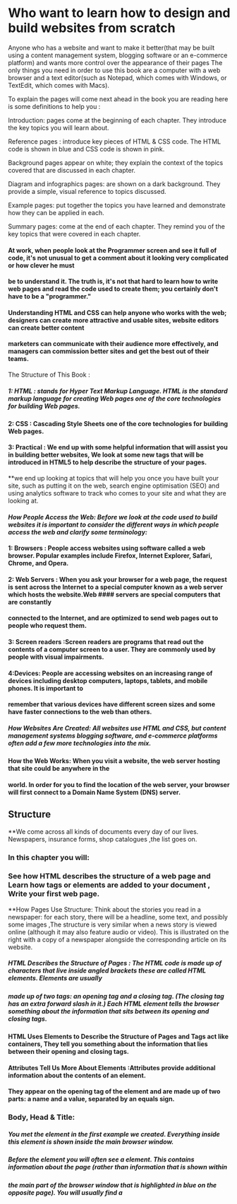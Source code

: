 #  Who want to learn how to design and build websites from scratch 
Anyone who has a website and want to make it better(that may be built using a content management system, blogging software or an e-commerce platform) and wants more control over
the appearance of their pages  The only things you need in order to use this book are a computer
with a web browser and a text editor(such as Notepad, which comes with Windows, or TextEdit, which comes with Macs).

To explain  the pages will come next ahead in the book you are reading here is some definitions to help you :

Introduction: pages come at the beginning of each chapter. They introduce the key topics you will learn about.

Reference pages : introduce key pieces of HTML & CSS code. The HTML code is shown in blue and CSS code is shown in pink.

Background pages appear on white; they explain the context of the topics covered that are discussed in each chapter.

Diagram and infographics pages:  are shown on a dark background. They provide a simple, visual reference to topics discussed.

Example pages:  put together the topics you have learned and demonstrate how they can be applied in each.

Summary pages:  come at the end of each chapter. They remind you of the key topics that were covered in each chapter.


#### At work, when people look at the Programmer  screen and see it full of code, it's not unusual to get a comment about it looking very complicated or how clever he  must
#### be to understand it. The truth is, it's not that hard to learn how to write web pages and read the code used to create them; you certainly don't have to be a "programmer."
#### Understanding HTML and CSS can help anyone who works with the web; designers can create more attractive and usable sites, website editors can create better content
#### marketers can communicate with their audience more effectively, and managers can commission better sites and get the best out of their teams.

 The Structure of This Book :

##### 1: HTML : stands for Hyper Text Markup Language. HTML is the standard markup language for creating Web pages one of the  core technologies for building Web pages.
#### 2: CSS : Cascading Style Sheets   one of the core technologies for building Web pages. 
#### 3: Practical : We end up with some helpful information that will assist you in building better websites, We look at some new tags that will be introduced in HTML5 to help describe the structure of your pages.
**we end up looking at topics that will help you once you have built your site, such as putting it on the web, search engine optimisation (SEO) and using analytics software to track who comes to your site and what they are looking at.

#### *How People Access the Web: Before we look at the code used to build websites it is important to consider the different ways in which people access the web and clarify some* *terminology:*

#### 1: Browsers : People access websites using software called a web browser. Popular examples include Firefox, Internet Explorer, Safari, Chrome, and Opera.
#### 2: Web Servers : When you ask your browser for a web page, the request is sent across the Internet to a special computer known as a web server which hosts the website.Web #### servers are special computers that are constantly 
#### connected to the Internet, and are optimized to send web pages out to people who request them.
#### 3: Screen readers :Screen readers are programs that read out the contents of a computer screen to a user. They are commonly used by people with visual impairments.
#### 4:Devices: People are accessing websites on an increasing range of devices including desktop computers, laptops, tablets, and mobile phones. It is important to
#### remember that various devices have different screen sizes and some have faster connections to the web than others.

##### How Websites Are Created: All websites use HTML and CSS, but content management systems  blogging software, and e-commerce platforms often add a few more technologies into the mix. 

#### How the Web Works: When you visit a website, the web server hosting that site could be anywhere in the
#### world. In order for you to find the location of the web server, your browser will first connect to a Domain Name System (DNS) server.





## Structure
**We come across all kinds of documents every day of our lives. Newspapers, insurance forms, shop catalogues ,the list goes on.

### In this chapter you will:
### See how HTML describes the structure of a web page  and  Learn how tags or elements are added to your document , Write your first web page.

**How Pages Use Structure:
Think about the stories you read in a newspaper: for each story, there will be a headline, some text, and possibly some images ,The structure is very similar when a news story is viewed
online (although it may also feature audio or video). This is illustrated on the right with a copy of a newspaper alongside the corresponding article on its website.

##### HTML Describes the Structure of Pages : The HTML code is made up of characters that live inside angled brackets these are called HTML elements. Elements are usually
##### made up of two tags: an opening tag and a closing tag. (The closing tag has an extra forward slash in it.) Each HTML element tells the browser something about the information that sits between its opening and closing tags.

#### HTML Uses Elements to Describe the Structure of Pages and Tags act like containers, They tell you something about the information that lies between their opening and closing tags.

#### Attributes Tell Us More About Elements :Attributes provide additional information about the contents of an element. 
#### They appear on the opening tag of the element and are made up of two parts: a name and a value, separated by an equals sign.

### Body, Head & Title:
##### <body> You met the <body> element in the first example we created. Everything inside this element is shown inside the main browser window.
##### <head> Before the <body> element you will often see a <head> element. This contains information about the page (rather than information that is shown within
##### the main part of the browser window that is highlighted in blue on the opposite page). You will usually find a <title> element inside the <head> element.
##### <title> The contents of the <title> element are either shown in the top of the browser, above where you usually type in the URL of the page you want to visit
##### or on the tab for that page (if your browser uses tabs to allow you to view multiple pages at the same time).


**let me guide you throght steps to Creating a Web Page  on a PC:
To create your first web page on a PC, start up Notepad. You can find this by going to:
Start
All Programs (or Programs)
Accessories
Notepad
You might also like to download a free editor called Notepad++ from notepad-plus-plus.org.
Go to the File menu and select Save as... You will need to save the file somewhere you can remember.
Save this file as test.html




**Looking at How Other sites are Built you can do that buy opening the page you want to look at and Once you have opened this
page, you can look for the View menu in your browser, and select  the option that says Source or View source.


*In end of theis chapter Here is some of the thinge you know about now: 
* HTML pages are text documents.
* HTML uses tags (characters that sit inside angled brackets) to give the information they surround special meaning.
* Tags are often referred to as elements.
* Tags usually come in pairs. The opening tag denotes the start of a piece of content; the closing tag denotes the end.
* Opening tags can carry attributes, which tell us more about the content of that element.
* Attributes require a name and a value.
* To learn HTML you need to know what tags are available for you to use, what they do, and where they can go.


### The Evolution of HTML:
**- HTML 4 Released 1997
**- XHTML 1.0 Released 2000
**- HTML5 Released 2000

** DOCTYPEs:Because there have beenseveral versions of HTML, each web page should begin with a DOCTYPE declaration to tell a browser which version of HTML
the page is using (althoughbrowsers usually display the page even if it is not included). We will therefore be including one in each example for the rest of the book.

**There is a way to wright  Comments in HTML :  <!-- comment goes here -->

**ID Attribute: 
Every HTML element can carry the id attribute. It is used to uniquely identify that element from other elements on the page.
The id attribute is known as a global attribute because it can be used on any element.

**Class Attribute:
Its value should describe the class it belongs to. In the example on the left, key paragraphs have a class attribute whose value is
important. The class attribute on any element can share the same value. So, in this example, the value of important could be used on headings and links, too.

**Block Elements: 
Some elements will always appear to start on a new line in the browser window. These are known as block level elements.

**Inline Elements: Some elements will always appear to continue on the same line as their neighbouring elements. These are known as inline elements.

**Grouping Text &Elements In a Block:
**<div> * : element allows you to group a set of elements together in one block-level box.
**<span>* : The <span> element acts like
*an inline equivalent of the <div> element. It is used to either:
1. Contain a section of text where there is no other suitable element to differentiate it from its surrounding text
2. Contain a number of inline elements.

* The most common reason why people use <span> elements is so that they can control the appearance of the content of these elements using CSS *

*<iframe> *:  An iframe is like a little window  that has been cut into your page — and in that window you can see another page. The term iframe is an abbreviation of inline frame.

-src : The src attribute specifies the URL of the page to show in the frame.
-height:  The height attribute specifies the height of the iframe in pixels.
-width:  The width attribute specifies the width of the iframe in pixels.

-scrolling: The scrolling attribute will not be supported in HTML5. In HTML 4 and XHTML, it indicates whether the iframe should
have scrollbars or not. This is important if the page inside the iframe is larger than the space you have allowed for it (using the height and width attributes). 
Scrollbars allow the user to move around the frame to see more content. It can take one of three values: yes (to show scrollbars), no (to hide scrollbars) and auto (to show them only if needed).

-frameborder: The frameborder attribute will not be supported in HTML5. In HTML 4 and XHTML, it indicates whether the frame should have
a border or not. A value of 0 indicates that no border should be shown. A value of 1 indicates that a border should be shown.

-seamless :In HTML5, a new attribute called seamless can be applied to an iframe where scrollbars are not desired. The seamlessattribute (like some other new
HTML5 attributes) does not need a value, but you will often see authors give it a value of seamless. Older browsers do not support the seamless attribute.

# Information About Your Pages:
* <meta> The <meta> element lives inside the <head> element and contains information about that web page.
* description This contains a description of the page. This description is commonly used by search engines to understand what the page is about and should be a maximum of 155 characters.
* keywords This contains a list of commaseparated words that a user might search on to find the page. In practice, this no longer has any noticeable effect on how search engines index your site.
* robots This indicates whether search engines should add this page to their search results or not. A value of noindex can be used if this page should not be added.
A value of nofollow can be used if search engines should add this page in their results but not any pages that it links to.
* author This defines the author of the web page.
* pragma This prevents the browser from caching the page. (That is, storing it locally to save time downloading it on subsequent visits.)
* expires Because browsers often cache the content of a page, the expires option can be used to indicate when the page should expire (and no longer be cached). Note that the date must be specified in the format shown.

### Escape Characters:There are some characters that are used in and reserved by HTML code. (For example, the left and right angled brackets.)

**DOCTYPES tell browsers which version of HTML you are using. 
**You can add comments to your code between the <!-- and --> markers.
**The id and class attributes allow you to identify particular elements.
**The <div> and <span> elements allow you to group block-level and inline elements together.
** <iframes> cut windows into your web pages through which other pages can be displayed.
** The <meta> tag allows you to supply all kinds of information about your web page.
** Escape characters are used to include special characters in your pages such as <, >, 





**HTML5 Layout:
HTML5 is introducing a new set of elements that help define the structure of a page.

**Traditional HTML Layouts :
For a long time, web page authors used <div> elements to grouptogether related elements on the page (such as the elements that form a header, an article, footer or sidebar). 
**Authors used class or id attributes to indicate the role of the <div> element in the structure of the page.

**New Html 5 Layout Elements:
HTML5 introduces a new set of elements that allow you to divide up the parts of a page. The names of these elements indicate the kind of content
you will find in them. They are still subject to change, but that has not stopped many web page authors using them already.

**Headers & Footers <header> <footer> :
**The <header> and <footer> elements can be used for:
**The main header or footer that appears at the top or bottom of every page on the site.
**A header or footer for an individual <article> or <section> within the page

- Navigation <nav> : The <nav> element is used to contain the major navigational blocks on the site such as the primary site navigation.
- Articles <article> : The <article> element acts as a container for any section of a page that could stand alone and potentially be syndicated.
- Asides <aside> :  The <aside> element has two purposes, depending on whether it is inside an <article> element or not.
- Sections <section> : The <section> element groups related content together, and typically each section would have its own heading.
- Heading Groups <hgroup> : The purpose of the <hgroup> element is to group together a set of one or more <h1> through <h6> elements so that they are treated as one single heading.
- Figures <figure> <figcaption> :used when the content simply references the element (and not for something that is absolutely integral to the flow of a page).
- Sectioning El ements <div> : the <div> element will remain an important way to group together related elements, because you should not be using these new elements that you have just met for purposes other than those explicitly stated.
- Linking Around Block-Level El ements : HTML5 allows web page authors to place an <a> element around a block level element that contains child elements.  This allows you to turn an entire block into a link. 
This is not a new element in HTML5, but it was not seen as a correct usage of the <a> element in earlier versions of HTML.


#### The new HTML5 elements indicate the purpose of different parts of a web page and help to describeits structure.
#### The new elements provide clearer code (compared with using multiple <div> elements).
#### Older browsers that do not understand HTML5 elements need to be told which elements are block-level elements.
#### To make HTML5 elements work in Internet Explorer 8 (and older versions of IE), extra JavaScript is needed, which is available free from Google.




**Who is the Site For? *
**Every website should be designed for the target audience—not just for yourself or the**
**site owner. It is therefore very important to understand who your target audience is.**

**Every Websitew must have a Target Audience: individuals*
**What is the age range of your target audience?**
**Will your site appeal to more women or men? What is the mix?**
**Which country do your visitors live in?**
**Do they live in urban or rural areas?**
**What is the average income of visitors?**
**What level of education do they have?**
**What is their marital or family status?**
**What is their occupation?**
**How many hours do they work per week?**
**How often do they use the web?**
**What kind of device do they use to access the web?**

**Target Audience: Companies*
**What is the size of the company or relevant department?**
**What is the position of people in the company who visit your site?**
**Will visitors be using the site for themselves or for someone else?**
**How large is the budget they control?**

## Why People Visit YOUR Website :
## Now that you know who your visitors are, you need to consider why they are coming. While some people will simply chance across your website, most will visit for a specific reason.

#### What Your Visitors are Trying to Achieve :
#### It is unlikely that you will be able to list every reason why someone visits your site but you are looking for key tasks and motivations. This information can help guide your site designs.

##What Information Your Visitors Need :
You know who is coming to your site and why they are coming, so now you need to work out what information they need in order to achieve their goals quickly and effectively.

#### How Of ten People Will Visit Your Site :
#### Some sites benefit from being updated more frequently than others. Some information (such as news) may be constantly changing, while other content remains relatively static.

#### Site Maps :
####  Now that you know what needs to appear on your site, you can start to organize the information into sections or pages.

#### WireFrames :
#### A wireframe is a simple sketch of the key information that needs to go on each page of a site. It shows the hierarchy of the information and how much space it might require.

#### Getting your message across using design :
#### The primary aim of any kind of visual design is to communicate. Organizing and prioritizing information on a page helps users understand its importance and what order to read it in.

#### Visual hierarchy :
#### Visual hierarchy refers to the order in which your eyes perceive what they see. It is created by adding visual contrast between the items being displayed. Items with higher contrast are recognized and processed first.

#### grouping and Similarity :
#### When making sense of a design, we tend to organize visual elements into groups. Grouping related pieces of information together can make a design easier to comprehend.
#### Here are some ways this can be achieved:
**Proximity
*Closure
*Continuance
*White Space
*color
*Borders

### We naturally observe similarities in design, and things that are similar are perceived to be more related than things that are dissimilar. 
### Repetitionof similar color, size, orientation, texture, font, or shape, suggests that matching elements have similar importance or meaning.

*Designing Navigation :
Site navigation not only helps people find where they want to go, but also helps them understand what your site is about and how it is organized.
 Good navigation tends to follow these principles: 
1-Concise: the navigation should be quick and easy to read.
2-Clear:Users should be able to predict the kind of information that they will find on the page before clicking on the link.
3-Selective:The primary navigation should only reflect the sections or content of the site.
4-Context :Good navigation provides context. It lets the user know where they are in the website at that moment.
5-Interactive :Each link should be big enough to click on and the appearance of the link should change when the user hovers over each item or clicks on it.
6-Consistent :The more pages a site contains, the larger the number of navigation items there will be. Although secondary navigation will change from page to page, it is best to keep the primary navigation exactly the same.

### *Summry:*
**It's important to understand w XX ho your target audience is, why they would come to your site, what information they want to find and when they are likely to return.
**Site maps allow you to plan the structure of a site.
**Wireframes allow you to organize the information that will need to go on each page.
**Design is about communication. Visual hierarchy helps visitors understand what you are trying to tell them.
**You can differentiate between pieces of information using size, color, and style.
**You can use grouping and similarity to help simplify the information you present.






# How JavaScript Makes Web Pager Moreintractive:
#### - ACCESS CONTENT You can use JavaScript to select any element, attribute, or text from an HTML page. For example:
##### • Select the text inside all of the <hl> elements on a page
#####• Select any elements that have a c1ass attribute with a value of note
##### • Find out what was entered into a text input whose id attribute has a value of email
#### - MODIFY CONTENT : You can use JavaScript to add elements, attributes, and text to the page, or remove them. For example:
• **Add a paragraph of text after the first <hl> element
• **Change the value of c 1 ass attributes to trigger new CSS rules for those elements
• **Change the size or position of an <i mg> element 
- PROGRAM RULES:
 You can specify a set of steps for the browser to follow (like a recipe), which allows it to access or change the content of a page. For example:
• A gallery script could check which image a user clicked on and display a larger version of that image.
• A mortgage calculator could collect values from a form, perform calculation, and display repayments.
• An animation could check the dimensions of the browser window and move an image to the bottom of the viewable area (also known as the viewport).
- REACT TO EVENTS :
You can specify that a script should run when a specific event has occurred. For example, it could be run when:
• A button is pressed
• A link is clicked (or tapped) on
• A cursor hovers over an element
• Information is added to a form
• An interval of time has passed
• A web page has finished loading

### Being able to change the content of an HTML page while it is loaded in the browser is very powerful. The examples below rely on the ability to:
- Access the content of the page
- Modify the content of the page
- Program rules or instructions the browser can follow
- React to events triggered by the user or browser

### In order to teach you JavaScript, this book is divided into two sections:
1-CORE CONCEPTS The first nine chapters introduce you to the basics of programming and the JavaScript language. Along
the way you will learn how it is used to create more engaging, interactive, and usable websites.
2-PRACTICAL A PPLICATIONS By this point you will already have seen many examples of how JavaScript is used on popular
websites. This section brings together all of the techniques you have learned so far, to give you practical demonstrations of how JavaScript is used
by professional developers. Not only will you see a selection of in-depth examples, you will also learn more about the process of designing and writing
scripts from scratch.





#### Before you learn how to read and write the JavaScript language itself, you need to become familiar with some key
#### concepts in computer programming. They will be covered in three sections:

A- What is a script and how do I  create one?
B- How do computers fit in with the world around them?
C- How do I write a script for a web page?


**Once you have learned the basics you will be able to understand how the JavaScript
**language can be used to tell browsers what you want them to do.*

### what is a script and how do I  create one : A script  is a series of instructions that a computer can follow to achieve a goal.
 #### WRITING A SCRIPT To write a script, you need to first state your goal and then list the tasks that need to be completed in order to achieve it.


#### Start with the big picture of what you want to achieve, and break that down into smaller steps :
1- DEFINE THE GOAL First, you need to define the task you want to achieve. You can think of this as a puzzle for the computer to solve.
2- DESIGN THE SCRIPT To design a script you split the goal out into a series of tasks that are going to be involved in solving this puzzle. This can be represented using a flowchart.
3- CODE EACH STEP Each of the steps needs to be written in a programming language that the compu ter understands. In our case, this is JavaScript.


#### You need to learn to "think" like a computer because they solve tasks in different ways than you or I might approach them.

### A- What is a script and how do I  create one? 
 **A script is a series of instructions that the computer can follow in order to achieve a goal.**
 **Each time the script runs, it might only use a subset of all the instructions.**
 **Computers approach tasks in a different way than humans, so your instructions must let the computer solve the task prggrammatically.**
 **To approach writing a script, break down your goal into a series of tasks and then work out each step needed to complete that task (a flowchart can help).**

### B- How do computers fit in with the world around them?
COMPUTERS CREATE MODELS OF THE WORLD USING DATA :
- OBJECTS (THINGS) each  one can have its own :  -Properties  -Events -Methods
- PROPERTIES (CHARACTERISTICS) :Each property has a name and a value, and each of these name/value pairs tells you something about each individual instance of the object.

### METHODS:
**WHAT IS A METHOD : Methods typically represent how people (or other things) interact with an object in the real world.**
** WHAT DOES A METHOD DO? The code for a method can contain lots of instructions that together represent one task.**

### PUTTING IT ALL TOGETHER:
Computers use data to create models of things in the real world. The events, methods, and properties of an object all relate to each other.

### WEB BROWSERS ARE PROGRAMS BUILT USING OBJECTS.
Web browsers create similar models of the web page they are showing and of the browser window that the page is being shown in. 
WINDOW OBJECT
- On the right-hand page you can see a model of a computer with a browser open on the screen.
DOCUMENT OBJECT
- The current web page loaded into each window is modelled using a document object.

THE DOCUMENT OBJECT REPRESENTS AN HTML PAGE:
- Using the document object, you can access and change what content users see on the page and respond to how they interact with it.

#### Like other objects that represent real-world things, the document object has:
** PROPERTIES Properties describe characteristics of the current web page (such as the t itle of the page).**
** METHODS Methods perform tasks associated with the document currently loaded in the browser (such as getting information from a specified element or adding new content).**
**EVENTS You can respond to events, such as a user clicking or tapping on an element. **
#### HOW A BROWSER SEES A WEB PAGE::
In order to understand how you can change the content of an HTML page using JavaScript, you need to know how a browser interprets the HTML code and applies styling to it:
1- RECEIVE A PAGE AS HTML CODE Each page on a website can be seen as a separate document .
So, the web consists of many sites, each made up of one or more documents.
2- CREATE A MODEL OF THE PAGE AND STORE IT IN MEMORY The model shown on the right
hand page is a representation of one very basic page. Its structure is reminiscent of a family tree. At the top of the
model is a document object, which represents the whole document.
3- USE A RENDERING ENGINE TO SHOW THE PAGE ON SCREEN If there is no CSS, the rendering
engine will apply default styles to HTML elements. However, the HTML code for this example
links to a CSS style sheet, so the browser requests that file and displays the page accordingly.

### B- How do computers fit in with the world around them:
1-computer creates models of the world using data 
To make web pages interactive you need to write code that uses the browsers model of the web page 
2-the models use objects to represents physical things  objects cans have properties that tell us about the object 
3-programmers can weite code to say when this event occurs and run that code 
4-web browsers use HTML markup to create a model of the web page and each element creates its own node which is a kind of object



### C- How do I write a script for a web page:

HOW HTML, CSS, & JAVASCRIPT FIT TOGETHER?
- CONTENT LAYER . html files This is where the content of the page lives. The HTML gives the page structure and adds semantics.
- PRESENTATION LAYER .css files The CSS enhances the HTML page with rules that state how the HTML content is presented (backgrounds, borders, box dimensions, colors, fonts, etc.).
- BEHAVIOR LAYER .js files This is where we can change how the page behaves, adding interact ivity. We will aim to keep as much of our JavaScript as possible in separate files.

#### PROGRESSIVE ENHANCEMENT:
1- HTML ONLY Starting with the HTML layer allows you to focus on the most important thing about your site: its content.
2- HTML+CSS Adding the CSS rules in a separate file keeps rules regarding how the page looks away from the content itself.
3- HTML+CSS+JAVASCRIPT The JavaScript is added last and enhances the usability of the page or the experience of interacting with the site.


##### CREATING A BASIC JAVASCRIPT:
##### JavaScript is written in plain text, just like HTML and CSS, so you do not need any new tools to write a script.


#### LINKING TO A JAVASCRIPT FILE FROM AN HTML PAGE :
When you want to use JavaScript with a web page, you use the HTML <script> element to tell the browser it is coming across a script. Its s re attribute tells people where the JavaScript file is stored.




Table of Content  | source
------------ | -------------
Introduction  | Duckett HTML book 
Chapter 1 | Duckett HTML book 
Chapter 8 | Duckett HTML book 
Chapter 17 | Duckett HTML book 
Chapter 18 | Duckett HTML book 
Introduction |  Duckett JS book 
Chapter 1 |  Duckett JS book 


 
